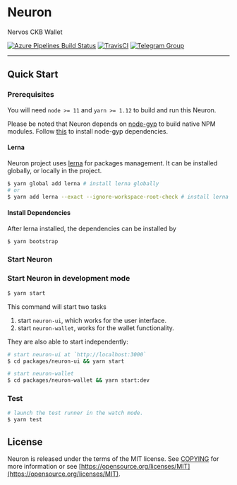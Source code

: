 # Neuron

Nervos CKB Wallet

[![Azure Pipelines Build Status](https://dev.azure.com/nervosnetwork/neuron/_apis/build/status/nervosnetwork.neuron?branchName=develop)](https://dev.azure.com/nervosnetwork/neuron/_build/latest?definitionId=8&branchName=develop)
[![TravisCI](https://travis-ci.com/nervosnetwork/neuron.svg?branch=develop)](https://travis-ci.com/nervosnetwork/neuron)
[![Telegram Group](https://cdn.rawgit.com/Patrolavia/telegram-badge/8fe3382b/chat.svg)](https://t.me/nervos_ckb_dev)

---

## Quick Start

### Prerequisites

You will need `node >= 11` and `yarn >= 1.12` to build and run this Neuron.

Please be noted that Neuron depends on [node-gyp](https://github.com/nodejs/node-gyp) to build native NPM modules. Follow [this](https://github.com/nodejs/node-gyp#installation) to install node-gyp dependencies.

#### Lerna

Neuron project uses [lerna](https://github.com/lerna/lerna/) for packages management. It can be installed globally, or locally in the project.

```sh
$ yarn global add lerna # install lerna globally
# or
$ yarn add lerna --exact --ignore-workspace-root-check # install lerna locally in the project
```

#### Install Dependencies

After lerna installed, the dependencies can be installed by

```sh
$ yarn bootstrap
```

### Start Neuron

### Start Neuron in development mode

```sh
$ yarn start
```

This command will start two tasks

1. start `neuron-ui`, which works for the user interface.
2. start `neuron-wallet`, works for the wallet functionality.

They are also able to start independently:

```sh
# start neuron-ui at `http://localhost:3000`
$ cd packages/neuron-ui && yarn start
```

```sh
# start neuron-wallet
$ cd packages/neuron-wallet && yarn start:dev
```

### Test

```sh
# launch the test runner in the watch mode.
$ yarn test
```

## License

Neuron is released under the terms of the MIT license. See [COPYING](COPYING) for more information or see [https://opensource.org/licenses/MIT](https://opensource.org/licenses/MIT).
